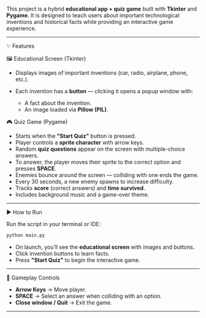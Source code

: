 
This project is a hybrid **educational app + quiz game** built with **Tkinter** and **Pygame**.
It is designed to teach users about important technological inventions and historical facts while providing an interactive game experience.

---

✨ Features

🖼️ Educational Screen (Tkinter)

* Displays images of important inventions (car, radio, airplane, phone, etc.).
* Each invention has a **button** — clicking it opens a popup window with:

  * A fact about the invention.
  * An image loaded via **Pillow (PIL)**.

🎮 Quiz Game (Pygame)

* Starts when the **"Start Quiz"** button is pressed.
* Player controls a **sprite character** with arrow keys.
* Random **quiz questions** appear on the screen with multiple-choice answers.
* To answer, the player moves their sprite to the correct option and presses **SPACE**.
* Enemies bounce around the screen — colliding with one ends the game.
* Every 30 seconds, a new enemy spawns to increase difficulty.
* Tracks **score** (correct answers) and **time survived**.
* Includes background music and a game-over theme.

---

▶️ How to Run

Run the script in your terminal or IDE:

```bash
python main.py
```

* On launch, you’ll see the **educational screen** with images and buttons.
* Click invention buttons to learn facts.
* Press **"Start Quiz"** to begin the interactive game.

---

🎯 Gameplay Controls

* **Arrow Keys** → Move player.
* **SPACE** → Select an answer when colliding with an option.
* **Close window / Quit** → Exit the game.

---
